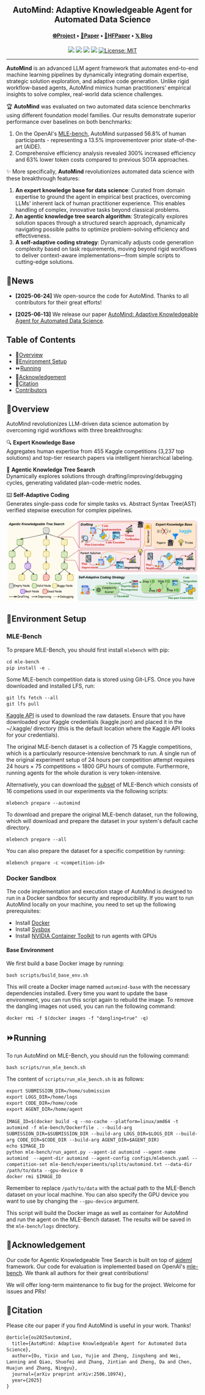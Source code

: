 <div align="center">
<h2 align="center">AutoMind: Adaptive Knowledgeable Agent for Automated Data Science</p>

<h4 align="center">
  <a href="https://innovatingAI.github.io/" target="_blank">🌐Project</a> •
  <a href="https://arxiv.org/abs/2506.10974" target="_blank">📄Paper</a> •
  <a href="https://huggingface.co/papers/2506.10974" target="_blank">🤗HFPaper</a> •
  <a href="https://x.com/zxlzr/status/1933828029035532699" target="_blank">𝕏 Blog</a>
</h4>

![](https://img.shields.io/badge/python-3.10+-blue.svg)
![](https://img.shields.io/badge/version-v0.0.1-green)
![](https://img.shields.io/github/last-commit/zjunlp/DynamicKnowledgeCircuits?color=green) 
![](https://img.shields.io/badge/PRs-Welcome-red)
[![License: MIT](https://img.shields.io/badge/License-MIT-yellow.svg)](https://opensource.org/licenses/MIT)

---

</div>

​**AutoMind**​ is an advanced LLM agent framework that automates end-to-end machine learning pipelines by dynamically integrating domain expertise, strategic solution exploration, and adaptive code generation. Unlike rigid workflow-based agents, AutoMind mimics human practitioners' empirical insights to solve complex, real-world data science challenges.

​🏆 **AutoMind**​ was evaluated on two automated data science benchmarks using different foundation model families. Our results demonstrate superior performance over baselines on both benchmarks: 
1. On the OpenAI's [MLE-bench](https://arxiv.org/pdf/2410.07095), AutoMind surpassed ​56.8%​​ of human participants - representing a ​13.5% improvement​ over prior state-of-the-art (AIDE).
2. Comprehensive efficiency analysis revealed ​300% increased efficiency and ​63% lower token costs​ compared to previous SOTA approaches.

✨ More specifically, **AutoMind** revolutionizes automated data science with these breakthrough features:  
1. **An expert knowledge base for data science**: Curated from domain expertise to ground the agent in empirical best practices, overcoming LLMs' inherent lack of human practitioner experience. This enables handling of complex, innovative tasks beyond classical problems.  
2. **An agentic knowledge tree search algorithm**: Strategically explores solution spaces through a structured search approach, dynamically navigating possible paths to optimize problem-solving efficiency and effectiveness.  
3. **A self-adaptive coding strategy**: Dynamically adjusts code generation complexity based on task requirements, moving beyond rigid workflows to deliver context-aware implementations—from simple scripts to cutting-edge solutions.  

## 🔔News

- <strong>[2025-06-24]</strong> We open-source the code for AutoMind. Thanks to all contributors for their great efforts!

- <strong>[2025-06-13]</strong> We release our paper [AutoMind: Adaptive Knowledgeable Agent for Automated Data Science](https://arxiv.org/abs/2506.10974).

## Table of Contents

- 🌟<a href="#overview">Overview</a>
- 🔧<a href="#environment-setup">Environment Setup</a>
- ⏩<a href="#running">Running</a>
- 🌻<a href="#acknowledgement">Acknowledgement</a>
- 🚩<a href="#citation">Citation</a>
- <a href="#contributors">Contributors</a>


## 🌟Overview

AutoMind revolutionizes LLM-driven data science automation by overcoming rigid workflows with three breakthroughs:  

🔍 **Expert Knowledge Base**  
Aggregates human expertise from 455 Kaggle competitions (3,237 top solutions) and top-tier research papers via intelligent hierarchical labeling.  

🌳 **Agentic Knowledge Tree Search**  
Dynamically explores solutions through drafting/improving/debugging cycles, generating validated plan-code-metric nodes.  

⌨️ **Self-Adaptive Coding**  
Generates single-pass code for simple tasks vs. Abstract Syntax Tree(AST) verified stepwise execution for complex pipelines.  

![framework](assets/framework.png)

## 🔧Environment Setup

### MLE-Bench

To prepare MLE-Bench, you should first install `mlebench` with pip:

```
cd mle-bench
pip install -e .
```

Some MLE-bench competition data is stored using Git-LFS. Once you have downloaded and installed LFS, run:

```
git lfs fetch --all
git lfs pull
```

[Kaggle API]((https://github.com/Kaggle/kaggle-api)) is used to download the raw datasets. Ensure that you have downloaded your Kaggle credentials (kaggle.json) and placed it in the ~/.kaggle/ directory (this is the default location where the Kaggle API looks for your credentials).

The original MLE-bench dataset is a collection of 75 Kaggle competitions, which is a particularly resource-intensive benchmark to run. A single run of the original experiment setup of 24 hours per competition attempt requires 24 hours × 75 competitions = 1800 GPU hours of compute. Furthermore, running agents for the whole duration is very token-intensive.

Alternatively, you can download the [subset](mle-bench/experiments/splits/automind.txt) of MLE-Bench which consists of 16 competions used in our experiments via the following scripts:

```
mlebench prepare --automind 
```

To download and prepare the original MLE-bench dataset, run the following, which will download and prepare the dataset in your system's default cache directory.

```
mlebench prepare --all
```

You can also prepare the dataset for a specific competition by
running:

```
mlebench prepare -c <competition-id>
```

### Docker Sandbox

The code implementation and execution stage of AutoMind is designed to run in a Docker sandbox for security and reproducibility. If you want to run AutoMind locally on your machine, you need to set up the following prerequisites: 
- Install [Docker](https://docs.docker.com/engine/install/)
- Install [Sysbox](https://github.com/nestybox/sysbox)
- Install [NVIDIA Container Toolkit](https://docs.nvidia.com/datacenter/cloud-native/container-toolkit/install-guide.html) to run agents with GPUs

#### Base Environment

We first build a base Docker image by running:

```
bash scripts/build_base_env.sh
```

This will create a Docker image named `automind-base` with the necessary dependencies installed. Every time you want to update the base environment, you can run this script again to rebuild the image. To remove the dangling images not used, you can run the following command:

```
docker rmi -f $(docker images -f "dangling=true" -q)
```

## ⏩Running

To run AutoMind on MLE-Bench, you should run the following command:

```
bash scripts/run_mle_bench.sh
```

The content of `scripts/run_mle_bench.sh` is as follows:

```
export SUBMISSION_DIR=/home/submission
export LOGS_DIR=/home/logs
export CODE_DIR=/home/code
export AGENT_DIR=/home/agent

IMAGE_ID=$(docker build -q --no-cache --platform=linux/amd64 -t automind -f mle-bench/Dockerfile . --build-arg SUBMISSION_DIR=$SUBMISSION_DIR --build-arg LOGS_DIR=$LOGS_DIR --build-arg CODE_DIR=$CODE_DIR --build-arg AGENT_DIR=$AGENT_DIR)
echo $IMAGE_ID
python mle-bench/run_agent.py --agent-id automind --agent-name automind  --agent-dir automind --agent-config configs/mlebench.yaml --competition-set mle-bench/experiments/splits/automind.txt --data-dir /path/to/data --gpu-device 0
docker rmi $IMAGE_ID
```

Remember to replace `/path/to/data` with the actual path to the MLE-Bench dataset on your local machine. You can also specify the GPU device you want to use by changing the `--gpu-device` argument.

This script will build the Docker image as well as container for AutoMind and run the agent on the MLE-Bench dataset. The results will be saved in the `mle-bench/logs` directory.



## 🌻Acknowledgement

Our code for Agentic Knowledgeable Tree Search is built on top of [aideml](https://github.com/WecoAI/aideml/) framework. Our code for evaluation is implemented based on OpenAI's [mle-bench](https://github.com/openai/mle-bench). We thank all authors for their great contributions!

We will offer long-term maintenance to fix bug for the project. Welcome for issues and PRs!

## 🚩Citation

Please cite our paper if you find AutoMind is useful in your work. Thanks!

```
@article{ou2025automind,
  title={AutoMind: Adaptive Knowledgeable Agent for Automated Data Science},
  author={Ou, Yixin and Luo, Yujie and Zheng, Jingsheng and Wei, Lanning and Qiao, Shuofei and Zhang, Jintian and Zheng, Da and Chen, Huajun and Zhang, Ningyu},
  journal={arXiv preprint arXiv:2506.10974},
  year={2025}
}
```
